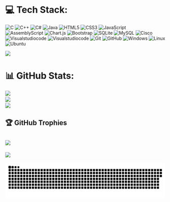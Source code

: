 
# 💻 Tech Stack:
![C](https://img.shields.io/badge/c-%2300599C.svg?style=for-the-badge&logo=c&logoColor=white) ![C++](https://img.shields.io/badge/c++-%2300599C.svg?style=for-the-badge&logo=c%2B%2B&logoColor=white) ![C#](https://img.shields.io/badge/c%23-%23239120.svg?style=for-the-badge&logo=csharp&logoColor=white) ![Java](https://img.shields.io/badge/java-%23ED8B00.svg?style=for-the-badge&logo=openjdk&logoColor=white) ![HTML5](https://img.shields.io/badge/html5-%23E34F26.svg?style=for-the-badge&logo=html5&logoColor=white) ![CSS3](https://img.shields.io/badge/css3-%231572B6.svg?style=for-the-badge&logo=css3&logoColor=white) ![JavaScript](https://img.shields.io/badge/javascript-%23323330.svg?style=for-the-badge&logo=javascript&logoColor=%23F7DF1E) ![AssemblyScript](https://img.shields.io/badge/assembly%20script-%23000000.svg?style=for-the-badge&logo=assemblyscript&logoColor=white) ![Chart.js](https://img.shields.io/badge/chart.js-F5788D.svg?style=for-the-badge&logo=chart.js&logoColor=white) ![Bootstrap](https://img.shields.io/badge/bootstrap-%238511FA.svg?style=for-the-badge&logo=bootstrap&logoColor=white) ![SQLite](https://img.shields.io/badge/sqlite-%2307405e.svg?style=for-the-badge&logo=sqlite&logoColor=white) ![MySQL](https://img.shields.io/badge/mysql-4479A1.svg?style=for-the-badge&logo=mysql&logoColor=white) ![Cisco](https://img.shields.io/badge/cisco-%23049fd9.svg?style=for-the-badge&logo=cisco&logoColor=black) ![Visualstudiocode](https://img.shields.io/badge/VisualStudioCode-007ACC?logo=visualstudiocode&logoColor=white&style=for-the-badge) ![Visualstudiocode](https://img.shields.io/badge/VisualStudio-5C2D91?logo=visualstudio&logoColor=white&style=for-the-badge) ![Git](https://img.shields.io/badge/Git-F05032?logo=git&logoColor=white&style=for-the-badge) ![GitHub](https://img.shields.io/badge/GitHub-181717?logo=github&logoColor=white&style=for-the-badge) ![Windows](https://img.shields.io/badge/Windows-0078D6?logo=windows&logoColor=white&style=for-the-badge) ![Linux](https://img.shields.io/badge/Linux-FCC624?logo=linux&logoColor=black&style=for-the-badge) ![Ubuntu](https://img.shields.io/badge/Ubuntu-E95420?logo=ubuntu&logoColor=white&style=for-the-badge)

![](https://github.com/MattiaFoglia/download.gif)

###
# 📊 GitHub Stats:
![](https://github-readme-stats.vercel.app/api?username=MattiaFoglia&theme=default_repocard&hide_border=false&include_all_commits=false&count_private=false)<br/>
![](https://github-readme-streak-stats.herokuapp.com/?user=MattiaFoglia&theme=default_repocard&hide_border=false)<br/>
![](https://github-readme-stats.vercel.app/api/top-langs?username=MattiaFoglia&locale=en&hide_title=false&layout=compact&card_width=320&langs_count=12&theme=default&hide_border=false&order=2)

## 🏆 GitHub Trophies
![](https://github-profile-trophy.vercel.app/?username=MattiaFoglia&theme=default_repocard&no-frame=true&no-bg=false&margin-w=4)
---
[![](https://visitcount.itsvg.in/api?id=MattiaFoglia&icon=0&color=0)](https://visitcount.itsvg.in)

<picture>
  <source media="(prefers-color-scheme: dark)" srcset="https://raw.githubusercontent.com/MattiaFoglia/MattiaFoglia/output/github-snake-dark.svg" />
  <source media="(prefers-color-scheme: light)" srcset="https://raw.githubusercontent.com/MattiaFoglia/MattiaFoglia/output/github-snake.svg" />
  <img alt="github-snake" src="https://raw.githubusercontent.com/MattiaFoglia/MattiaFoglia/output/github-snake.svg" />
</picture>
